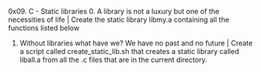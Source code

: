 0x09. C - Static libraries
0. A library is not a luxury but one of the necessities of life | Create the static library libmy.a containing all the functions listed below
1. Without libraries what have we? We have no past and no future | Create a script called create_static_lib.sh that creates a static library called liball.a from all the .c files that are in the current directory.
